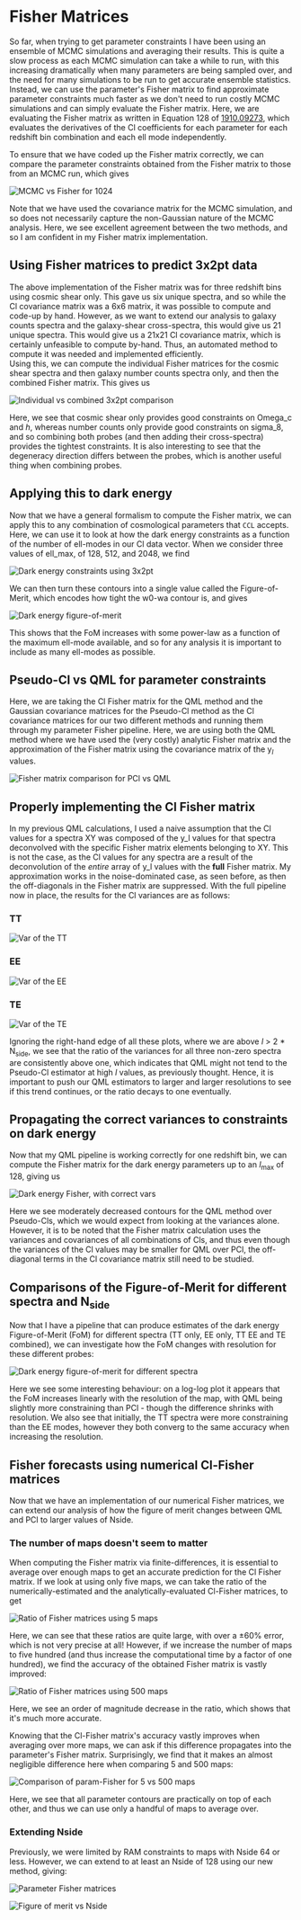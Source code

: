 # Fisher Matrices

So far, when trying to get parameter constraints I have been using an ensemble of MCMC simulations and averaging their results.
This is quite a slow process as each MCMC simulation can take a while to run, with this increasing dramatically when
many parameters are being sampled over, and the need for many simulations to be run to get accurate ensemble statistics.
Instead, we can use the parameter's Fisher matrix to find approximate parameter constraints much faster as we don't need
to run costly MCMC simulations and can simply evaluate the Fisher matrix. Here, we are evaluating the Fisher matrix
as written in Equation 128 of [1910.09273](https://arxiv.org/pdf/1910.09273.pdf), which evaluates the derivatives of the
Cl coefficients for each parameter for each redshift bin combination and each ell mode independently.

To ensure that we have coded up the Fisher matrix correctly, we can compare the parameter constraints obtained from
the Fisher matrix to those from an MCMC run, which gives

![MCMC vs Fisher for 1024](figures/Fisher/FisherMCMCComparison_1024.png)

Note that we have used the covariance matrix for the MCMC simulation, and so does not necessarily capture the
non-Gaussian nature of the MCMC analysis. Here, we see excellent agreement between the two methods, and so I am confident
in my Fisher matrix implementation.

## Using Fisher matrices to predict 3x2pt data

The above implementation of the Fisher matrix was for three redshift bins using cosmic shear only. This gave us six
unique spectra, and so while the Cl covariance matrix was a 6x6 matrix, it was possible to compute and code-up by hand.
However, as we want to extend our analysis to galaxy counts spectra and the galaxy-shear cross-spectra, this would give
us 21 unique spectra. This would give us a 21x21 Cl covariance matrix, which is certainly unfeasible to compute by-hand.
Thus, an automated method to compute it was needed and implemented efficiently.  
Using this, we can compute the individual Fisher matrices for the cosmic shear spectra and then galaxy number counts
spectra only, and then the combined Fisher matrix. This gives us

![Individual vs combined 3x2pt comparison](figures/Fisher/Fisher3x2ptComparison.png)

Here, we see that cosmic shear only provides good constraints on Omega_c and _h_, whereas number counts only provide
good constraints on sigma_8, and so combining both probes (and then adding their cross-spectra) provides the tightest
constraints. It is also interesting to see that the degeneracy direction differs between the probes, which is
another useful thing when combining probes.

## Applying this to dark energy

Now that we have a general formalism to compute the Fisher matrix, we can apply this to any combination of cosmological
parameters that `CCL` accepts. Here, we can use it to look at how the dark energy constraints as a function of the
number of ell-modes in our Cl data vector. When we consider three values of ell_max, of 128, 512, and 2048, we find

![Dark energy constraints using 3x2pt](figures/Fisher/Fisher_3x2pt_w0wa.png)

We can then turn these contours into a single value called the Figure-of-Merit, which encodes how tight the w0-wa
contour is, and gives

![Dark energy figure-of-merit](figures/Fisher/DarkEnergyFoM.png)

This shows that the FoM increases with some power-law as a function of the maximum ell-mode available, and so for any
analysis it is important to include as many ell-modes as possible.

## Pseudo-Cl vs QML for parameter constraints

Here, we are taking the Cl Fisher matrix for the QML method and the Gaussian covariance matrices for the Pseudo-Cl
method as the Cl covariance matrices for our two different methods and running them through my parameter Fisher pipeline.
Here, we are using both the QML method where we have used the (very costly) analytic Fisher matrix and the approximation
of the Fisher matrix using the covariance matrix of the y<sub>_l_</sub> values.

![Fisher matrix comparison for PCl vs QML](figures/Fisher/Fisher_3x2pt_PClQML_32.png)

## Properly implementing the Cl Fisher matrix

In my previous QML calculations, I used a naive assumption that the Cl values for a spectra XY was composed of the 
y_l values for that spectra deconvolved with the specific Fisher matrix elements belonging to XY. This is not the case,
as the Cl values for any spectra are a result of the deconvolution of the _entire_ array of y_l values with the **full**
Fisher matrix. My approximation works in the noise-dominated case, as seen before, as then the off-diagonals in the
Fisher matrix are suppressed. With the full pipeline now in place, the results for the Cl variances are as follows:

### TT

![Var of the TT](figures/ShearTEB/TT_VarRatio.png)

### EE

![Var of the EE](figures/ShearTEB/EE_VarRatio.png)

### TE

![Var of the TE](figures/ShearTEB/TE_VarRatio.png)

Ignoring the right-hand edge of all these plots, where we are above _l_ > 2 * N<sub>side</sub>, we see that the ratio 
of the variances for all three non-zero spectra are consistently above one, which indicates that QML might not tend to
the Pseudo-Cl estimator at high _l_ values, as previously thought. Hence, it is important to push our QML estimators to
larger and larger resolutions to see if this trend continues, or the ratio decays to one eventually.

## Propagating the correct variances to constraints on dark energy

Now that my QML pipeline is working correctly for one redshift bin, we can compute the Fisher matrix for the dark
energy parameters up to an _l_<sub>max</sub> of 128, giving us

![Dark energy Fisher, with correct vars](figures/Fisher/Fisher_3x2pt_TEB_Masked.png)

Here we see moderately decreased contours for the QML method over Pseudo-Cls, which we would expect from looking at
the variances alone. However, it is to be noted that the Fisher matrix calculation uses the variances and covariances
of all combinations of Cls, and thus even though the variances of the Cl values may be smaller for QML over PCl,
the off-diagonal terms in the Cl covariance matrix still need to be studied.

## Comparisons of the Figure-of-Merit for different spectra and N<sub>side</sub>

Now that I have a pipeline that can produce estimates of the dark energy Figure-of-Merit (FoM) for different spectra
(TT only, EE only, TT EE and TE combined), we can investigate how the FoM changes with resolution for these different 
probes:

![Dark energy figure-of-merit for different spectra](figures/Fisher/DarkEnergyFoM_Nside.png)

Here we see some interesting behaviour: on a log-log plot it appears that the FoM increases linearly with the
resolution of the map, with QML being slightly more constraining than PCl - though the difference shrinks with 
resolution. We also see that initially, the TT spectra were more constraining than the EE modes, however they both
converg to the same accuracy when increasing the resolution.

## Fisher forecasts using numerical Cl-Fisher matrices

Now that we have an implementation of our numerical Fisher matrices, we can extend our analysis of how the figure of
merit changes between QML and PCl to larger values of Nside.

### The number of maps doesn't seem to matter

When computing the Fisher matrix via finite-differences, it is essential to average over enough maps to get an accurate
prediction for the Cl Fisher matrix. If we look at using only five maps, we can take the ratio of the numerically-estimated
and the analytically-evaluated Cl-Fisher matrices, to get

![Ratio of Fisher matrices using 5 maps](figures/FiniteDiffFisher/FisherRatio_5maps.png)

Here, we can see that these ratios are quite large, with over a ±60% error, which is not very precise at all! However,
if we increase the number of maps to five hundred (and thus increase the computational time by a factor of one hundred),
we find the accuracy of the obtained Fisher matrix is vastly improved:

![Ratio of Fisher matrices using 500 maps](figures/FiniteDiffFisher/FisherRatio_500maps.png)

Here, we see an order of magnitude decrease in the ratio, which shows that it's much more accurate.

Knowing that the Cl-Fisher matrix's accuracy vastly improves when averaging over more maps, we can ask if this difference
propagates into the parameter's Fisher matrix. Surprisingly, we find that it makes an almost negligible difference here
when comparing 5 and 500 maps:

![Comparison of param-Fisher for 5 vs 500 maps](figures/FiniteDiffFisher/FisherComparison_nummaps.png)

Here, we see that all parameter contours are practically on top of each other, and thus we can use only a handful of
maps to average over.

### Extending Nside

Previously, we were limited by RAM constraints to maps with Nside 64 or less. However, we can extend to at least an
Nside of 128 using our new method, giving:

![Parameter Fisher matrices](figures/FiniteDiffFisher/ParamFisher_QML_vs_PCl.png)

![Figure of merit vs Nside](figures/FiniteDiffFisher/FoM_vs_Nside.png)



